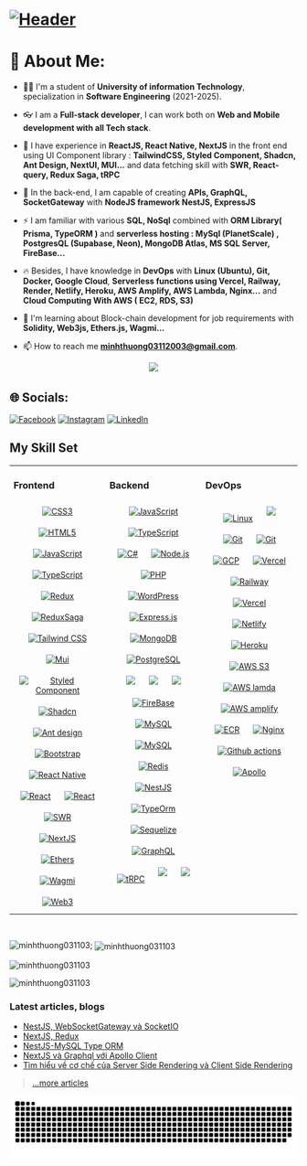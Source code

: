 # [![Header](https://capsule-render.vercel.app/api?type=waving&color=gradient&height=120&fontAlignY=25&section=header&fontAlign=25&animation=twinkling&text=Hi%20I'm%20Minh%20Thuong%20!&fontSize=24)](#)

# 💫 About Me:

- 👨‍💻 I'm a student of **University of information Technology**, specialization in **Software Engineering** (2021-2025).
  
- 👓  I am a **Full-stack developer**, I can work both on **Web and Mobile development with all Tech stack**.
 
- 🌱 I have experience in **ReactJS, React Native, NextJS** in the front end using UI Component library : **TailwindCSS, Styled Component, Shadcn, Ant Design, NextUI, MUI...** and data fetching skill with **SWR, React-query, Redux Saga, tRPC**
  
- 👀 In the back-end, I am capable of creating **APIs, GraphQL, SocketGateway** with **NodeJS framework NestJS, ExpressJS** 

- ⚡ I am familiar with various **SQL, NoSql** combined with **ORM Library( Prisma, TypeORM )** and **serverless hosting : MySql (PlanetScale) , PostgresQL (Supabase, Neon), MongoDB Atlas, MS SQL Server, FireBase...**

- 🔥 Besides, I have knowledge in **DevOps** with **Linux (Ubuntu), Git, Docker, Google Cloud**, **Serverless functions using Vercel, Railway, Render, Netlify, Heroku, AWS Amplify, AWS Lambda, Nginx...** and **Cloud Computing With AWS ( EC2, RDS, S3)**

- 🔭 I'm learning about Block-chain development for job requirements with **Solidity, Web3js, Ethers.js, Wagmi...**

- 📫 How to reach me **minhthuong03112003@gmail.com**.




<div align="center">
  
  
  <img height="150" src="https://camo.githubusercontent.com/62da68eb62b1e5f175f7d1f0191dd89a653d7908feb22d37d4a0ab07365d6791/68747470733a2f2f6d656469612e67697068792e636f6d2f6d656469612f4d3967624264396e6244724f5475314d71782f67697068792e676966"  />
</div>


## 🌐 Socials:
[![Facebook](https://img.shields.io/badge/Facebook-%231877F2.svg?logo=Facebook&logoColor=white
)](https://facebook.com/minhno.minhno.7) [![Instagram](https://img.shields.io/badge/Instagram-%23E4405F.svg?logo=Instagram&logoColor=white)](https://instagram.com/thg_ngn) [![LinkedIn](https://img.shields.io/badge/LinkedIn-%230077B5.svg?logo=linkedin&logoColor=white)](https://linkedin.com/in/nguyen-minh-thuong-uit) 

## My Skill Set  
<table><tr><td valign="top" width="33%">



### Frontend  
<div align="center">  
<a href="https://www.w3schools.com/css/" target="_blank"><img style="margin: 10px" src="https://profilinator.rishav.dev/skills-assets/css3-original-wordmark.svg" alt="CSS3" height="50" /></a>  
<a href="https://en.wikipedia.org/wiki/HTML5" target="_blank"><img style="margin: 10px" src="https://profilinator.rishav.dev/skills-assets/html5-original-wordmark.svg" alt="HTML5" height="50" /></a>  
<a href="https://www.javascript.com/" target="_blank"><img style="margin: 10px" src="https://profilinator.rishav.dev/skills-assets/javascript-original.svg" alt="JavaScript" height="50" /></a>  
<a href="https://www.typescriptlang.org/" target="_blank"><img style="margin: 10px" src="https://profilinator.rishav.dev/skills-assets/typescript-original.svg" alt="TypeScript" height="50" /></a>  
  <a href="https://redux.js.org/" target="_blank"><img style="margin: 10px" src="https://profilinator.rishav.dev/skills-assets/redux-original.svg" alt="Redux" height="50" /></a>  
  <a href="https://redux.js.org/" target="_blank"><img style="margin: 10px" src="https://redux-saga.js.org//img/Redux-Saga-Logo-Portrait.png" alt="ReduxSaga" height="50" /></a>  
 <a href="https://www.tailwindcss.com/" target="_blank"><img style="margin: 10px" src="https://profilinator.rishav.dev/skills-assets/tailwindcss.svg" alt="Tailwind CSS" height="50" /></a>
 <a href="https://styled-components.com/" target="_blank"><img style="margin: 10px" src="https://blog.kakaocdn.net/dn/bJnCEB/btrwJwIaH3z/K0E3JkariSbVpxDywoWw11/img.png" alt="Mui" height="50" /></a>
  <a href="https://v4.mui.com/static/logo.png" target="_blank"><img style="margin: 10px" src="https://v4.mui.com/static/logo.png" alt="Styled Component" height="50" /></a>
  <a href="https://ui.shadcn.com/" target="_blank"><img style="margin: 10px" src="https://avatars.githubusercontent.com/u/139895814?s=280&v=4" alt="Shadcn" height="50" /></a>
  <a href="https://ant.design/" target="_blank"><img style="margin: 10px" src="https://seeklogo.com/images/A/ant-design-logo-EAB6B3D5D9-seeklogo.com.png" alt="Ant design" height="50" /></a>
<a href="https://getbootstrap.com/docs/3.4/javascript/" target="_blank"><img style="margin
: 10px" src="https://profilinator.rishav.dev/skills-assets/bootstrap-plain.svg" alt="Bootstrap" height="50" /></a>  
<a href="https://reactnative.dev/" target="_blank"><img style="margin: 10px" src="https://devtop.io/wp-content/uploads/2022/10/react-native-1.png" alt="React Native" height="50" /></a>  
<a href="https://reactjs.org/" target="_blank"><img style="margin: 10px" src="https://profilinator.rishav.dev/skills-assets/react-original-wordmark.svg" alt="React" height="50" /></a>  
  <a href="https://tanstack.com/query/v3/" target="_blank"><img style="margin: 10px" src="https://img.stackshare.io/service/25599/default_c6db7125f2c663e452ba211df91b2ced3bb7f0ff.png" alt="React" height="50" /></a>  
    <a href="https://swr.vercel.app/fr-FR" target="_blank"><img style="margin: 10px" src="https://camo.githubusercontent.com/be2e5a4cbf63a68bf0d3d0124613eed04f5d9aae22feb5d9c5e068ec77f446e2/68747470733a2f2f73746f726167652e676f6f676c65617069732e636f6d2f7a656e6e2d757365722d75706c6f61642f746f706963732f336237396333626132632e6a706567" alt="SWR" height="50" /></a>  
  <a href="https://nextjs.org/" target="_blank"><img style="margin: 10px" src="https://profilinator.rishav.dev/skills-assets/nextjs.png" alt="NextJS" height="50" /></a>  
   <a href="https://ethers.org/" target="_blank"><img style="margin: 10px" src="https://moralis.io/wp-content/uploads/2022/12/ethers.js-1024x708.png" alt="Ethers" height="50" /></a>  
     <a href="https://wagmi.sh/" target="_blank"><img style="margin: 10px" src="https://pbs.twimg.com/profile_images/1520407180322693120/uS6VdwoS_400x400.jpg" alt="Wagmi" height="50" /></a>  
       <a href="https://thirdweb.com/" target="_blank"><img style="margin: 10px" src="https://yt3.googleusercontent.com/SmD5gHkEKTIZqTrHpiGWodqwnzq9c3nfEW4yf35XIelks_lPq16a-R7UdPlhefgnDPeISSAuiA=s900-c-k-c0x00ffffff-no-rj" alt="Web3" height="50" /></a>  


</div>

</td><td valign="top" width="33%">



### Backend  
<div align="center">  
<a href="https://www.javascript.com/" target="_blank"><img style="margin: 10px" src="https://profilinator.rishav.dev/skills-assets/javascript-original.svg" alt="JavaScript" height="50" /></a>  
<a href="https://www.typescriptlang.org/" target="_blank"><img style="margin: 10px" src="https://profilinator.rishav.dev/skills-assets/typescript-original.svg" alt="TypeScript" height="50" /></a>  
  <a href="https://docs.microsoft.com/en-us/dotnet/csharp/" target="_blank"><img style="margin: 10px" src="https://profilinator.rishav.dev/skills-assets/csharp-original.svg" alt="C#" height="50" /></a>  
<a href="https://nodejs.org/" target="_blank"><img style="margin: 10px" src="https://profilinator.rishav.dev/skills-assets/nodejs-original-wordmark.svg" alt="Node.js" height="50" /></a>  
 <a href="https://www.php.net/" target="_blank"><img style="margin: 10px" src="https://profilinator.rishav.dev/skills-assets/php-original.svg" alt="PHP" height="50" /></a>  
 <a href="https://wordpress.com/" target="_blank"><img style="margin: 10px" src="https://profilinator.rishav.dev/skills-assets/wordpress.png" alt="WordPress" height="50" /></a>  
<a href="https://expressjs.com/" target="_blank"><img style="margin: 10px" src="https://profilinator.rishav.dev/skills-assets/express-original-wordmark.svg" alt="Express.js" height="50" /></a>  
<a href="https://www.mongodb.com/" target="_blank"><img style="margin: 10px" src="https://profilinator.rishav.dev/skills-assets/mongodb-original-wordmark.svg" alt="MongoDB" height="50" /></a>  
<a href="https://www.postgresql.org/" target="_blank"><img style="margin: 10px" src="https://profilinator.rishav.dev/skills-assets/postgresql-original-wordmark.svg" alt="PostgreSQL" height="50" /></a> 
<a  href="https://www.microsoft.com/en-us/sql-server/sql-server-downloads" target="_blank"><img  style="margin: 10px" src="https://www.sqlservertutorial.net/wp-content/uploads/sql-server-tutorial.svg" height="50"/></a>
<a  href="https://www.prisma.io/" target="_blank"><img  style="margin: 10px" src="https://cdn.icon-icons.com/icons2/3914/PNG/512/prisma_logo_icon_248778.png" height="50"/></a>
 <a  href="https://supabase.com/" target="_blank"><img  style="margin: 10px" src="https://d2eip9sf3oo6c2.cloudfront.net/tags/images/000/001/299/square_480/supabase-logo-icon_1.png" height="50"/></a>
<a href="https://nextjs.org/" target="_blank"><img style="margin: 10px" src="https://www.gstatic.com/devrel-devsite/prod/vca930ea4481fa25f3cdb030ae8a063116e499d7117ac90e4ee9a28c6c1a44870/firebase/images/touchicon-180.png" alt="FireBase" height="50" /></a>  
  <a href="https://www.mysql.com/" target="_blank"><img style="margin: 10px" src="https://profilinator.rishav.dev/skills-assets/mysql-original-wordmark.svg" alt="MySQL" height="50" /></a>  
   <a href="https://www.planetscale.com/" target="_blank"><img style="margin: 10px" src="https://images.crunchbase.com/image/upload/c_lpad,f_auto,q_auto:eco,dpr_1/iidhf24ewhnqtjgrrfbp" alt="MySQL" height="50" /></a>  
 <a href="https://redis.io/" target="_blank"><img style="margin: 10px" src="https://profilinator.rishav.dev/skills-assets/redis-original-wordmark.svg" alt="Redis" height="50" /></a>  
<a href="https://nestjs.com/" target="_blank"><img style="margin: 10px" src="https://profilinator.rishav.dev/skills-assets/nestjs.svg" alt="NestJS" height="50" /></a>  
 <a href="https://typeorm.io/" target="_blank"><img style="margin: 10px" src="https://avatars.githubusercontent.com/u/20165699?s=200&v=4" alt="TypeOrm" height="50" /></a>
   <a href="https://sequelize.org/" target="_blank"><img style="margin: 10px" src="https://google.github.io/sqlcommenter/images/sequelize-logo.png" alt="Sequelize" height="50" /></a>
  <a href="https://graphql.org/" target="_blank"><img style="margin: 10px" src="https://profilinator.rishav.dev/skills-assets/graphql.png" alt="GraphQL" height="50" /></a>  
    <a href="https://trpc.io" target="_blank"><img style="margin: 10px" src="https://trpc.io/img/logo.svg" alt="tRPC" height="50" /></a>  
  <a  href="https://socket.io" target="_blank"><img  style="margin: 10px" src="https://upload.wikimedia.org/wikipedia/commons/thumb/9/96/Socket-io.svg/1200px-Socket-io.svg.png" height="50"/></a>
   <a  href="https://soliditylang.org/" target="_blank"><img  style="margin: 10px" src="https://docs.soliditylang.org/tr/latest/_static/logo.svg" height="50"/></a>

</div>

</td><td valign="top" width="33%">



### DevOps  
<div align="center">  
<a href="https://www.linux.org/" target="_blank"><img style="margin: 10px" src="https://profilinator.rishav.dev/skills-assets/linux-original.svg" alt="Linux" height="50" /></a>  
<a href="https://ubuntu.com/" target="_blank"><img style="margin: 10px" src="https://seeklogo.com/images/U/ubuntu-logo-A5C173CA34-seeklogo.com.png" height="50" /></a>  
<a href="https://github.com/" target="_blank"><img style="margin: 10px" src="https://profilinator.rishav.dev/skills-assets/git-scm-icon.svg" alt="Git" height="50" /></a>  
  <a href="https://www.docker.com/" target="_blank"><img style="margin: 10px" src="https://1000logos.net/wp-content/uploads/2021/11/Docker-Logo-2013.png" alt="Git" height="50" /></a>  
<a href="https://cloud.google.com/" target="_blank"><img style="margin: 10px" src="https://profilinator.rishav.dev/skills-assets/google_cloud-icon.svg" alt="GCP" height="50" /></a>  
 <a href="https://render.com/" target="_blank"><img style="margin: 10px" src="https://avatars.githubusercontent.com/u/42682871?s=200&v=4" alt="Vercel" height="50" /></a>  
  <a href="https://railway.app/" target="_blank"><img style="margin: 10px" src="https://railway.app/brand/logo-dark.svg" alt="Railway" height="50" /></a>  
  <a href="https://vercel.com/" target="_blank"><img style="margin: 10px" src="https://assets.vercel.com/image/upload/front/favicon/vercel/180x180.png" alt="Vercel" height="50" /></a>  
  <a href="https://www.netlify.com/" target="_blank"><img style="margin: 10px" src="https://jeancochrane.com/static/images/blog/netlify-identity-dealbreakers/netlify-logo.png" alt="Netlify" height="50" /></a> 
   <a href="https://www.heroku.com/" target="_blank"><img style="margin: 10px" src="https://www.geekandjob.com/uploads/wiki/96fadc4f6ccca848d64e16e77c017f7f74e11d44.png" alt="Heroku" height="50" /></a>  
  <a href="https://aws.amazon.com/vi/s3/" target="_blank"><img style="margin: 10px" src="https://hiepsharing.com/wp-content/uploads/2023/04/Amazon-S3.png" alt="AWS S3" height="50" /></a>  
 <a href="https://aws.amazon.com/vi/lambda/" target="_blank"><img style="margin: 10px" src="https://repository-images.githubusercontent.com/43451191/62449f80-e428-11e9-9244-b860f70d9fc5" alt="AWS lamda" height="50" /></a>  
  <a href="https://aws.amazon.com/vi/amplify/" target="_blank"><img style="margin: 10px" src="https://pbs.twimg.com/profile_images/1114309924551417856/FKA4cm2x_400x400.png" alt="AWS amplify" height="50" /></a> 
    <a href="https://aws.amazon.com/vi/ecr/" target="_blank"><img style="margin: 10px" src="https://miro.medium.com/v2/resize:fit:271/1*u7N4KAoe4tDMzs0GEdN1FA.png" alt="ECR" height="50" /></a> 
   <a href="https://nginx.org/en/" target="_blank"><img style="margin: 10px" src="https://assets.cstatic.io/img/tech/nginx-3.png" alt="Nginx" height="50" /></a>  
     <a href="https://github.com/actions" target="_blank"><img style="margin: 10px" src="https://avatars.githubusercontent.com/u/44036562?s=280&v=4" alt="Github actions" height="50" /></a>  
 <a href="https://www.apollographql.com/docs/react/" target="_blank"><img style="margin: 10px" src="https://static-00.iconduck.com/assets.00/apollo-icon-512x512-xs5t5onq.png" alt="Apollo" height="50" /></a>  

</div>


</td></tr></table>  

<br/>  


<p><img align="left" src="https://github-readme-stats.vercel.app/api/top-langs/?username=minhthuong031103&&langs_count=10&show_icons=true&theme=onedark&hide=html&layout=compact" alt="minhthuong031103" /></p>

<p>;
  <img align="center" src="https://github-readme-stats-rongronggg9.vercel.app/api?username=minhthuong031103&theme=one_dark_pro&show_icons=true" alt="minhthuong031103" />
</p>

<p><img align="center" src="https://streak-stats.demolab.com/?user=minhthuong031103&theme=onedark&" alt="minhthuong031103" /></p>
<p><img src="https://github-readme-activity-graph.vercel.app/graph?username=minhthuong031103&bg_color=0d1117&color=9e4c98&line=2f81f7&point=403d3d&area=true&hide_border=true" alt="minhthuong031103" /></p>

### Latest articles, blogs 

<!-- BLOG-POST-LIST:START -->
- [NestJS, WebSocketGateway và SocketIO](https://minhthuong-portfolio.vercel.app/blogs/16)
- [NextJS, Redux](https://minhthuong-portfolio.vercel.app/blogs/13)
- [NestJS-MySQL Type ORM](https://minhthuong-portfolio.vercel.app/blogs/15)
- [NextJS và Graphql với Apollo Client](https://minhthuong-portfolio.vercel.app/blogs/14)
- [Tìm hiểu về cơ chế của Server Side Rendering và Client Side Rendering](https://minhthuong-portfolio.vercel.app/blogs/3)
<!-- BLOG-POST-LIST:END -->

> [...more articles](https://minhthuong-portfolio.vercel.app/blogs)
<picture>
  <source media="(prefers-color-scheme: dark)" srcset="https://raw.githubusercontent.com/minhthuong031103/minhthuong031103/output/github-contribution-grid-snake-dark.svg">
  <source media="(prefers-color-scheme: light)" srcset="https://raw.githubusercontent.com/minhthuong031103/minhthuong031103/output/github-contribution-grid-snake.svg">
  <img alt="github contribution grid snake animation" src="https://raw.githubusercontent.com/minhthuong031103/minhthuong031103/output/github-contribution-grid-snake.svg">
</picture>


